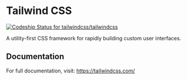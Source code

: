 # Tailwind CSS

[ ![Codeship Status for tailwindcss/tailwindcss](https://app.codeship.com/projects/cdd4ad20-a319-0135-c87c-02251d502cd2/status?branch=master)](https://app.codeship.com/projects/254859)

A utility-first CSS framework for rapidly building custom user interfaces.

## Documentation

For full documentation, visit: https://tailwindcss.com/
